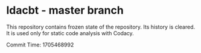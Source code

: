 # ldacbt - master branch

This repository contains frozen state of the repository.
Its history is cleared. It is used only for static code
analysis with Codacy.

Commit Time: 1705468992